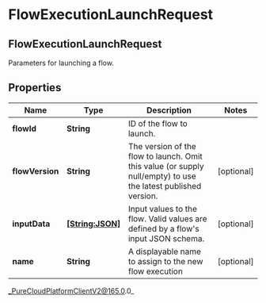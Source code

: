 # FlowExecutionLaunchRequest

## FlowExecutionLaunchRequest
Parameters for launching a flow.

## Properties

|Name | Type | Description | Notes|
|------------ | ------------- | ------------- | -------------|
| **flowId** | **String** | ID of the flow to launch. | |
| **flowVersion** | **String** | The version of the flow to launch. Omit this value (or supply null/empty) to use the latest published version. | [optional] |
| **inputData** | [**[String:JSON]**](JSON) | Input values to the flow. Valid values are defined by a flow&#39;s input JSON schema. | [optional] |
| **name** | **String** | A displayable name to assign to the new flow execution | [optional] |



_PureCloudPlatformClientV2@165.0.0_
